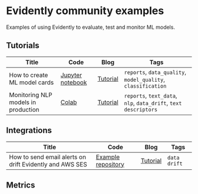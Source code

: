 # Evidently community examples

Examples of using Evidently to evaluate, test and monitor ML models.

## Tutorials 

Title | Code | Blog | Tags 
--- | --- | --- | --- 
How to create ML model cards |[Jupyter notebook](Model_card_classification.ipynb) | [Tutorial](https://www.evidentlyai.com/blog/ml-model-card-tutorial) | `reports`, `data_quality`, `model_quality`, `classification`
Monitoring NLP models in production  |[Colab](https://colab.research.google.com/drive/15ON-Ub_1QUYkDbdLpyt-XyEx34MD28E1) | [Tutorial](https://www.evidentlyai.com/blog/tutorial-detecting-drift-in-text-data) | `reports`, `text_data`, `nlp`, `data_drift`, `text descriptors`

## Integrations

Title | Code | Blog | Tags 
--- | --- | --- | --- 
How to send email alerts on drift Evidently and AWS SES |[Example repository](https://github.com/evidentlyai/aws_alerting) | [Tutorial](https://www.evidentlyai.com/blog/ml-monitoring-with-email-alerts-tutorial) | `data drift`

## Metrics
